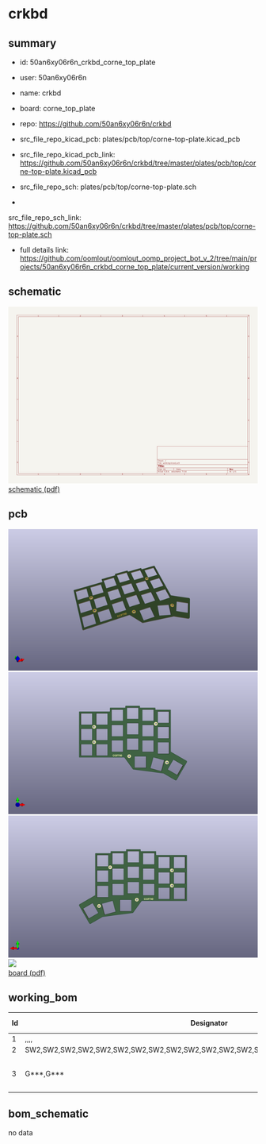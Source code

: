 # crkbd
 
## summary 
* id: 50an6xy06r6n_crkbd_corne_top_plate
* user: 50an6xy06r6n
* name: crkbd
* board: corne_top_plate
* repo: https://github.com/50an6xy06r6n/crkbd
* src_file_repo_kicad_pcb: plates/pcb/top/corne-top-plate.kicad_pcb
* src_file_repo_kicad_pcb_link: https://github.com/50an6xy06r6n/crkbd/tree/master/plates/pcb/top/corne-top-plate.kicad_pcb


* src_file_repo_sch: plates/pcb/top/corne-top-plate.sch
*
 src_file_repo_sch_link: https://github.com/50an6xy06r6n/crkbd/tree/master/plates/pcb/top/corne-top-plate.sch
* full details link: https://github.com/oomlout/oomlout_oomp_project_bot_v_2/tree/main/projects/50an6xy06r6n_crkbd_corne_top_plate/current_version/working  

## schematic  
![](working_schematic_600.png)  
[schematic (pdf)](working_schematic.pdf)  

## pcb  
![](working_3d_600.png) 
![](working_3d_front_600.png)  
![](working_3d_back_600.png)  
![](working_600.png)  
[board (pdf)](working.pdf)  

## working_bom
| Id | Designator | Footprint | Quantity | Designation | Supplier and ref |  | None | 
| --- | --- | --- | --- | --- | --- | --- | --- | 
| 1 | ,,,, | M2_Hole_TH | 5 |  |  |  | [''] | 
| 2 | SW2,SW2,SW2,SW2,SW2,SW2,SW2,SW2,SW2,SW2,SW2,SW2,SW2,SW2,SW2,SW2,SW2,SW2,SW2,SW2,SW2 | SW_Hole | 21 | KEY_SWITCH |  |  | [''] | 
| 3 | G***,G*** | corne-logo-horizontal-mask | 2 | LOGO |  |  | [''] | 


## bom_schematic
no data


